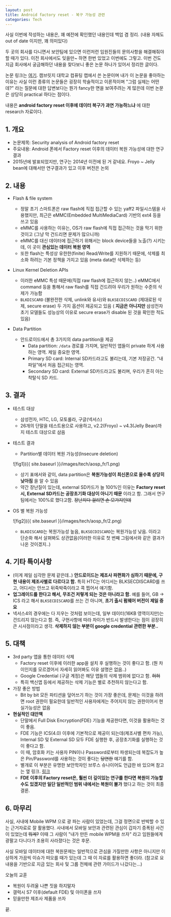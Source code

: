 ```yaml
---
layout: post
title: Android factory reset - 복구 가능성 관련
categories: Tech
---
```


사실 이번에 작성하는 내용은, 꽤 예전에 확인했던 내용인데 백업 겸 정리. (내용 자체도 out of date 이지만, 꽤 의미있다)

두 곳의 회사를 다니면서 보안팀에 있으면 이런저런 임원진들의 문의사항을 해결해줘야 할 때가 있다. 이전 회사에서도 잊을만~ 하면 한번 있었고 이번에도 그렇고. 이번 건도 지금 회사에서 궁금해하던 내용을 찾다보니 좋은 논문 하나가 있어서 정리한 글이다.

논문 링크는 [여기](https://www.cl.cam.ac.uk/~rja14/Papers/fr_most15.pdf).
캠브릿지 대학교 컴퓨팅 랩에서 쓴 논문이며 내가 이 논문을 좋아하는 이유는 사실 이런 종류의 논문들은 굉장히 학술적이고 이론적이며 "그럼 실제는 어떤데?" 라는 질문에 대한 답변보다는 뭔가 fancy한 면을 보여주려는 게 많은데 이번 논문은 상당히 practical 하다는 점이다.

내용은 **android factory reset 이후에 데이터 복구가 과연 가능하느냐** 에 대한 research 자료이다.

## 1. 개요
 + 논문제목: Security analysis of Android factory reset
 + 주요내용: Android 폰에서 Factory reset 이후의 데이터 복원 가능성에 대한 연구결과
 + 2015년에 발표되었지만, 연구는 2014년 이전에 된 거 같네요. Froyo ~ Jelly bean에 대해서만 연구결과가 있고 이후 버전은 논외

## 2. 내용

 + Flash & file system
    + 정말 초기 스마트폰은 raw flash에 직접 접근할 수 있는 yaff2 파일시스템을 사용했지만, 최근은 eMMC(Embedded MultiMediaCard) 기반의 ext4 등을 쓰고 있음
    + eMMC를 사용하는 이유는, OS가 raw flash에 직접 접근하는 것을 막기 위한 것이고 (그냥 막 건드리면 문제가 많으니까)
    + eMMC를 대신 데이터에 접근하기 위해서는 block device들을 노출(?) 시키는데, 이 곳이 **관심있는 데이터 복원 영역**
    + 또한 flash는 특성상 유한한(finite) Read/Write를 지원하기 때문에, 삭제를 최소화 하려는 기본 정책을 가지고 있음 (meta data만 삭제하는 등)

  + Linux Kernel Deletion APIs
    + 이러한 eMMC 특성 때문에(직접 raw flash에 접근하지 않는..) eMMC에서 command 등을 통해서 raw flash를 직접 건드려야 우리가 원하는 수준의 삭제가 가능함
    + ```BLKDISCARD``` (불완전한 삭제, unlink와 유사)와 ```BLKSECDISCARD``` (제대로된 삭제, secure erase) 두 가지 옵션이 제공되고 있음 ( **지금은 아니지만** 삼성전자 초기 모델들도 성능상의 이유로 secure erase가 disable 된 것을 확인한 적도 있음)

  + Data Partition
    + 안드로이드에서 총 3가지의 data partition을 제공
       + Data partition: ```/data``` 경로를 가지며, 일반적인 앱들이 private 하게 사용하는 영역. 제일 중요한 영역.
       + Primary SD card: Internal SD카드라고도 불리는데, 기본 저장공간. “내 파일”에서 처음 접근되는 영역.
       + Secondary SD card: External SD카드라고도 불리며, 우리가 흔히 아는 착탈식 SD 카드.

## 3. 결과
  + 테스트 대상
      + 삼성전자, HTC, LG, 모토롤라, 구글(넥서스)
      + 26개의 단말을 테스트용으로 사용하고, v2.2(Froyo) ~ v4.3(Jelly Bean)까지 테스트 대상으로 삼음

  + 테스트 결과
      + Partition별 데이터 복원 가능성(Insecure deletion)

      ![fig1]({{ site.baseurl }}/images/tech/aosp_fr/1.png)

      + 상기 표에서와 같이, data partition은 **복원가능성이 최신폰으로 올수록 상당히 낮아짐** 을 알 수 있음
      + 약간 장난질이 있는데, external SD카드가 늘 100%인 이유는 **Factory reset 시, External SD카드는 공장초기화 대상이 아니기 때문** 이라고 함. 그래서 연구팀에서는 100%로 했다고함. ~~장난치다 걸리면 손 모가지인데~~

   + OS 별 복원 가능성

      ![fig2]({{ site.baseurl }}/images/tech/aosp_fr/2.png)    

      + ```BLKDISCARD```는 복원가능성 높음, ```BLKSECDISCARD```는 복원가능성 낮음. 이라고 단순화 해서 살펴봐도 상관없음(이러한 이유로 첫 번째 그림에서와 같은 결과가 나온 것이겠지..)

## 4. 기타 특이사항

  + (이게 제일 심각한 문제 같은데..) **안드로이드는 제조사 파편화가 심하기 때문에, 구현 내용이 제조사별로 다르다고 함.** 특히 HTC는 어디서는 BLKSECDISCARD를 쓰고, 어디서는 안쓰고 뒤죽박죽이라고 콕 찝어서 얘기함.
  + **업그레이드를 한다고 해서, 무조건 저렇게 되는 것은 아니라고 함.** 예를 들어, GB -> ICS 라고 해서 ```BLKSECDISCARD```를 쓰는 건 아니며, **초기 출시 펌웨어 버전이 제일 중요**
  + 넥서스4의 경우에는 다 지우는 것처럼 보이는데, 일부 데이터(16KB 영역이지만)는 건드리지 않는다고 함. 즉, 구현사항에 따라 차이가 반드시 발생한다는 점이 굉장히 큰 시사점이라고 생각. **삭제하지 않는 부분이 google credential 관련한 부분..**

## 5. 대책
  + 3rd party 앱을 통한 데이터 삭제
    + Factory reset 이후에 이러한 app을 설치 후 실행하는 것이 좋다고 함. (뭔 차이인지를 모르겠어서 자세히 읽어봐도 이유 설명은 없음..)
    + Google Credential (구글 계정)은 해당 앱들의 삭제 범위에 없다고 함. ~~허허~~
    + 특히 백신앱 등에서 제공하는 삭제 기능은 별로 추천하지 않는다고 함.
  + 가장 좋은 방법
    + Bit by bit 모든 파티션을 덮어쓰기 하는 것이 가장 좋은데, 문제는 이것을 하려면 root 권한이 필요한데 일반적인 사용자에게는 주어지지 않는 권한이어서 현실가능성은 없음
  + **현실적인 대안책**
    + 단말에서 Full Disk Encryption(FDE) 기능을 제공한다면, 이것을 활용하는 것이 좋음.
    + FDE 기능은 ICS(4.0) 이후에 기본적으로 제공이 되는데(제조사별 편차 가능), Internal SD 및 External SD 모두 FDE 실행한 후, 공장초기화를 실행하는 것이 좋다고 함.
    + 이 때, 암호화 키는 사용자 PIN이나 Password로부터 파생되는데 복잡도가 높은 Pin/Password를 사용하는 것이 좋다는 ~~당연한~~ 얘기를 함.
    + 별개로 이 부분은 유명한 보안학자인 브루스 슈나이어도 언급한 바 있으며 참고는 옆 링크. [링크](https://www.schneier.com/blog/archives/2006/09/media_sanitizat.html)
    + **FDE 이후의 Factory reset은, 훨씬 더 깊이있는 연구를 한다면 복원이 가능할 수도 있겠지만 일단 일반적인 범위 내에서는 복원이 불가** 했다고 하는 것이 최종 결론.

## 6. 마무리
  사실, 사내에 Mobile WPM 으로 광 파는 사람이 있었는데, 그걸 정면으로 반박할 수 있는 근거자료로 잘 활용했다. 사내에서 모바일 보안과 관련된 관심이 갑자기 증폭된 사건이 있었는데 ~~뭐게?~~ 이때 그 사람이 "내가 만든 mobile WPM을 쓰자" 라고 임원들에게 광팔고 다니다가 조용히 사라졌다는 것은 후문.

  사실 모바일 데이터에 대한 복원문제는 일반적으로 관심을 가질만한 사항은 아니지만 이상하게 가끔씩 이슈가 떠오를 때가 있는데 그 때 이 자료를 활용하면 좋더라. (참고로 요 내용을 기반으로 지금 있는 회사 및 그룹 전체에 관련 가이드가 나갔다는...)

  오늘의 교훈
   + 복원이 두려울 나쁜 짓을 하지말자
   + 갤럭시 S7 이후(default FDE) 및 아이폰을 쓰자
   + 믿을만한 제조사 제품을 쓰자

끝.
